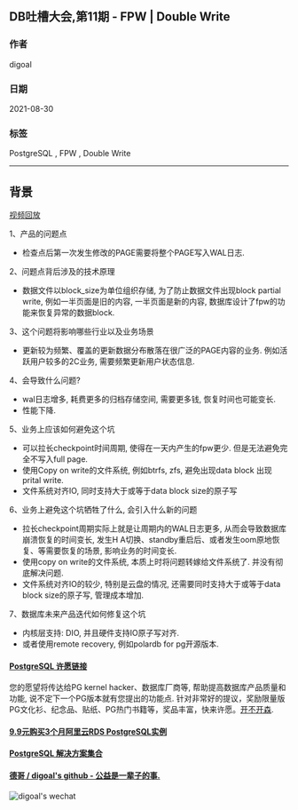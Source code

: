 ## DB吐槽大会,第11期 - FPW | Double Write       
             
### 作者                            
digoal          
            
### 日期          
2021-08-30          
             
### 标签               
PostgreSQL , FPW , Double Write      
           
----          
           
## 背景                        
[视频回放](https://www.bilibili.com/video/BV1Rq4y1K7vp/)            
          
1、产品的问题点                
- 检查点后第一次发生修改的PAGE需要将整个PAGE写入WAL日志.     
                
2、问题点背后涉及的技术原理          
- 数据文件以block_size为单位组织存储, 为了防止数据文件出现block partial write, 例如一半页面是旧的内容, 一半页面是新的内容, 数据库设计了fpw的功能来恢复异常的数据block.     
                
3、这个问题将影响哪些行业以及业务场景              
- 更新较为频繁、覆盖的更新数据分布散落在很广泛的PAGE内容的业务. 例如活跃用户较多的2C业务, 需要频繁更新用户状态信息.     
               
4、会导致什么问题?              
- wal日志增多, 耗费更多的归档存储空间, 需要更多钱, 恢复时间也可能变长.       
- 性能下降.     
      
5、业务上应该如何避免这个坑             
- 可以拉长checkpoint时间周期, 使得在一天内产生的fpw更少. 但是无法避免完全不写入full page.      
- 使用Copy on write的文件系统, 例如btrfs, zfs, 避免出现data block 出现prital write.     
- 文件系统对齐IO, 同时支持大于或等于data block size的原子写    
                    
6、业务上避免这个坑牺牲了什么, 会引入什么新的问题              
- 拉长checkpoint周期实际上就是让周期内的WAL日志更多, 从而会导致数据库崩溃恢复的时间变长, 发生H A切换、standby重启后、或者发生oom原地恢复、等需要恢复的场景, 影响业务的时间变长.     
- 使用copy on write的文件系统, 本质上时将问题转嫁给文件系统了. 并没有彻底解决问题.     
- 文件系统对齐IO的较少, 特别是云盘的情况, 还需要同时支持大于或等于data block size的原子写, 管理成本增加.     
                      
7、数据库未来产品迭代如何修复这个坑        
- 内核层支持: DIO, 并且硬件支持IO原子写对齐.     
- 或者使用remote recovery, 例如polardb for pg开源版本.     
    
  
#### [PostgreSQL 许愿链接](https://github.com/digoal/blog/issues/76 "269ac3d1c492e938c0191101c7238216")
您的愿望将传达给PG kernel hacker、数据库厂商等, 帮助提高数据库产品质量和功能, 说不定下一个PG版本就有您提出的功能点. 针对非常好的提议，奖励限量版PG文化衫、纪念品、贴纸、PG热门书籍等，奖品丰富，快来许愿。[开不开森](https://github.com/digoal/blog/issues/76 "269ac3d1c492e938c0191101c7238216").  
  
  
#### [9.9元购买3个月阿里云RDS PostgreSQL实例](https://www.aliyun.com/database/postgresqlactivity "57258f76c37864c6e6d23383d05714ea")
  
  
#### [PostgreSQL 解决方案集合](https://yq.aliyun.com/topic/118 "40cff096e9ed7122c512b35d8561d9c8")
  
  
#### [德哥 / digoal's github - 公益是一辈子的事.](https://github.com/digoal/blog/blob/master/README.md "22709685feb7cab07d30f30387f0a9ae")
  
  
![digoal's wechat](../pic/digoal_weixin.jpg "f7ad92eeba24523fd47a6e1a0e691b59")
  
